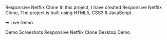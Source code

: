 Responsive Netflix Clone
In this project, I have created Responsive Netflix Clone, The project is built using HTML5, CSS3 & JavaScript.

➥ Live Demo

Demo Screeshots
Responsive Netflix Clone Desktop Demo
